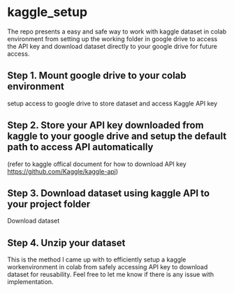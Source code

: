 # kaggle_setup
The repo presents a easy and safe way to work with kaggle dataset in colab environment from setting up the working folder in google drive to access the API key and download dataset directly to your google drive for future access. 

## Step 1. Mount google drive to your colab environment
setup access to google drive to store dataset and access Kaggle API key

## Step 2. Store your API key downloaded from kaggle to your google drive and setup the default path to access API automatically
(refer to kaggle offical document for how to download API key https://github.com/Kaggle/kaggle-api)

## Step 3. Download dataset using kaggle API to your project folder 
Download dataset

## Step 4. Unzip your dataset

This is the method I came up with to efficiently setup a kaggle workenvironment in colab from safely accessing API key to download dataset for reusability. Feel free to let me know if there is any issue with implementation. 
